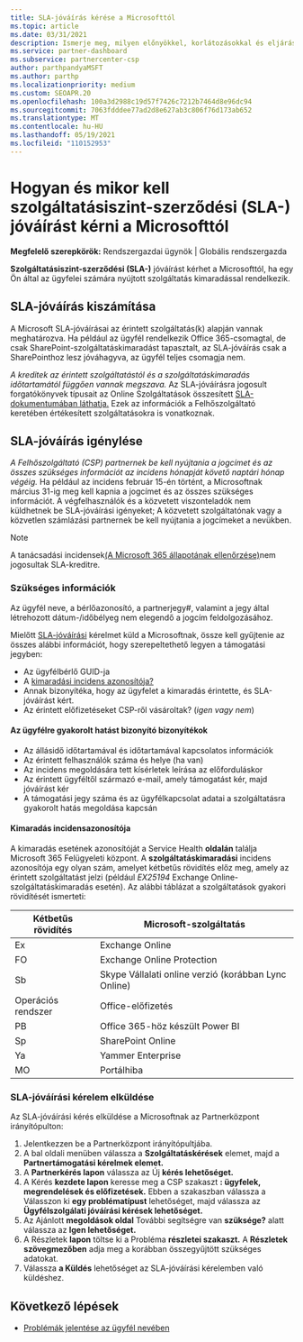 ```yaml
---
title: SLA-jóváírás kérése a Microsofttól
ms.topic: article
ms.date: 03/31/2021
description: Ismerje meg, milyen előnyökkel, korlátozásokkal és eljárásokkal kérhet szolgáltatói szerződési (SLA-) jóváírást a Microsofttól, ha az ügyfelek szolgáltatáskimaradást tapasztalnak.
ms.service: partner-dashboard
ms.subservice: partnercenter-csp
author: parthpandyaMSFT
ms.author: parthp
ms.localizationpriority: medium
ms.custom: SEOAPR.20
ms.openlocfilehash: 100a3d2988c19d57f7426c7212b7464d8e96dc94
ms.sourcegitcommit: 7063fdddee77ad2d8e627ab3c806f76d173ab652
ms.translationtype: MT
ms.contentlocale: hu-HU
ms.lasthandoff: 05/19/2021
ms.locfileid: "110152953"
---
```

# <a name="how-and-when-to-request-a-service-level-agreement-sla-credit-from-microsoft"></a>Hogyan és mikor kell szolgáltatásiszint-szerződési (SLA-) jóváírást kérni a Microsofttól

**Megfelelő szerepkörök:** Rendszergazdai ügynök | Globális rendszergazda

**Szolgáltatásiszint-szerződési (SLA-)** jóváírást kérhet a Microsofttól, ha egy Ön által az ügyfelei számára nyújtott szolgáltatás kimaradással rendelkezik.

## <a name="sla-credit-calculation"></a>SLA-jóváírás kiszámítása

A Microsoft SLA-jóváírásai az érintett szolgáltatás(k) alapján vannak meghatározva. Ha például az ügyfél rendelkezik Office 365-csomagtal, de csak SharePoint-szolgáltatáskimaradást tapasztalt, az SLA-jóváírás csak a SharePointhoz lesz jóváhagyva, az ügyfél teljes csomagja nem.

*A kreditek az érintett szolgáltatástól és a szolgáltatáskimaradás időtartamától függően vannak megszava.* Az SLA-jóváírásra jogosult forgatókönyvek típusait az Online Szolgáltatások összesített [SLA-dokumentumában láthatja.](http://www.microsoftvolumelicensing.com/DocumentSearch.aspx?Mode=3&DocumentTypeId=37) Ezek az információk a Felhőszolgáltató keretében értékesített szolgáltatásokra is vonatkoznak.


## <a name="request-an-sla-credit"></a>SLA-jóváírás igénylése

*A Felhőszolgáltató (CSP) partnernek be kell nyújtania a jogcímet és az összes szükséges információt az incidens hónapját követő naptári hónap végéig.* Ha például az incidens február 15-én történt, a Microsoftnak március 31-ig meg kell kapnia a jogcímet és az összes szükséges információt. A végfelhasználók és a közvetett viszonteladók nem küldhetnek be SLA-jóváírási igényeket; A közvetett szolgáltatónak vagy a közvetlen számlázási partnernek be kell nyújtania a jogcímeket a nevükben.

>[!NOTE]
>A tanácsadási incidensek[(A Microsoft 365 állapotának ellenőrzése)](/microsoft-365/enterprise/view-service-health#incidents-and-advisories)nem jogosultak SLA-kreditre.

### <a name="required-information"></a>Szükséges információk

Az ügyfél neve, a bérlőazonosító, a partnerjegy#, valamint a jegy által létrehozott dátum-/időbélyeg nem elegendő a jogcím feldolgozásához.

Mielőtt [SLA-jóváírási](#submit-sla-credit-request) kérelmet küld a  Microsoftnak, össze kell gyűjtenie az összes alábbi információt, hogy szerepeltethető legyen a támogatási jegyben:

- Az ügyfélbérlő GUID-ja
- A [kimaradási incidens azonosítója?](#outage-incident-identifier)
- Annak bizonyítéka, hogy az ügyfelet a kimaradás érintette, és SLA-jóváírást kért.
- Az érintett előfizetéseket CSP-ről vásároltak? (*igen vagy* *nem*)

#### <a name="evidence-that-proves-customer-impact"></a>Az ügyfélre gyakorolt hatást bizonyító bizonyítékok

- Az állásidő időtartamával és időtartamával kapcsolatos információk
- Az érintett felhasználók száma és helye (ha van)
- Az incidens megoldására tett kísérletek leírása az előforduláskor
- Az érintett ügyféltől származó e-mail, amely támogatást kér, majd jóváírást kér
- A támogatási jegy száma és az ügyfélkapcsolat adatai a szolgáltatásra gyakorolt hatás megoldása kapcsán


#### <a name="outage-incident-identifier"></a>Kimaradás incidensazonosítója

A kimaradás esetének azonosítóját a Service Health **oldalán** találja Microsoft 365 Felügyeleti központ. A **szolgáltatáskimaradási** incidens azonosítója egy olyan szám, amelyet kétbetűs rövidítés előz meg, amely az érintett szolgáltatást jelzi (például *EX25194* Exchange Online-szolgáltatáskimaradás esetén). Az alábbi táblázat a szolgáltatások gyakori rövidítését ismerteti:

| Kétbetűs rövidítés | Microsoft-szolgáltatás |
| ----------------------- | ----------------- |
| Ex | Exchange Online |
| FO | Exchange Online Protection |
| Sb | Skype Vállalati online verzió (korábban Lync Online) |
| Operációs rendszer | Office-előfizetés |
| PB | Office 365-höz készült Power BI |
| Sp | SharePoint Online |
| Ya | Yammer Enterprise |
| MO | Portálhiba |

### <a name="submit-sla-credit-request"></a>SLA-jóváírási kérelem elküldése

Az SLA-jóváírási kérés elküldése a Microsoftnak az Partnerközpont irányítópulton:

1. Jelentkezzen be a Partnerközpont irányítópultjába.
2. A bal oldali menüben válassza a **Szolgáltatáskérések** elemet, majd a **Partnertámogatási kérelmek elemet.**
3. A **Partnerkérés lapon** válassza az Új **kérés lehetőséget.**
4. A Kérés **kezdete lapon** keresse meg a CSP szakaszt **: ügyfelek, megrendelések és előfizetések.** Ebben a szakaszban válassza a Válasszon ki **egy problématípust** lehetőséget, majd válassza az **Ügyfélszolgálati jóváírási kérések lehetőséget.**
5. Az Ajánlott **megoldások oldal** További segítségre van **szüksége?** alatt válassza az **Igen lehetőséget.**
6. A Részletek **lapon** töltse ki a Probléma **részletei szakaszt.** A **Részletek szövegmezőben** adja meg [](#required-information) a korábban összegyűjtött szükséges adatokat.
7. Válassza **a Küldés** lehetőséget az SLA-jóváírási kérelemben való küldéshez.

## <a name="next-steps"></a>Következő lépések

- [Problémák jelentése az ügyfél nevében](report-problems-on-behalf-of-a-customer.md)
